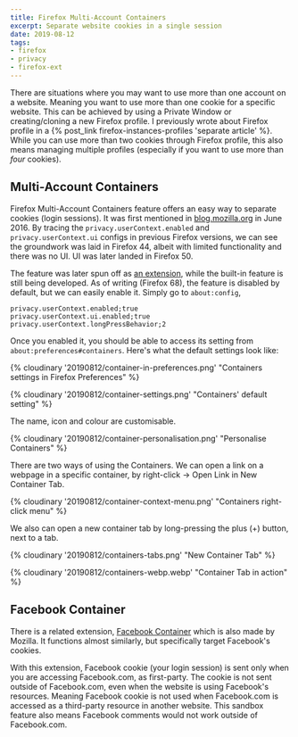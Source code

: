 ```yaml
---
title: Firefox Multi-Account Containers
excerpt: Separate website cookies in a single session
date: 2019-08-12
tags:
- firefox
- privacy
- firefox-ext
---
```


There are situations where you may want to use more than one account on a website. Meaning you want to use more than one cookie for a specific website. This can be achieved by using a Private Window or creating/cloning a new Firefox profile. I previously wrote about Firefox profile in a {% post_link firefox-instances-profiles 'separate article' %}. While you can use more than two cookies through Firefox profile, this also means managing multiple profiles (especially if you want to use more than *four* cookies).

## Multi-Account Containers

Firefox Multi-Account Containers feature offers an easy way to separate cookies (login sessions). It was first mentioned in [blog.mozilla.org](https://blog.mozilla.org/tanvi/2016/06/16/contextual-identities-on-the-web/) in June 2016. By tracing the `privacy.userContext.enabled` and `privacy.userContext.ui` configs in previous Firefox versions, we can see the groundwork was laid in Firefox 44, albeit with limited functionality and there was no UI. UI was later landed in Firefox 50.

The feature was later spun off as [an extension](https://addons.mozilla.org/en-US/firefox/addon/multi-account-containers/), while the built-in feature is still being developed. As of writing (Firefox 68), the feature is disabled by default, but we can easily enable it. Simply go to `about:config`,

```
privacy.userContext.enabled;true
privacy.userContext.ui.enabled;true
privacy.userContext.longPressBehavior;2
```

Once you enabled it, you should be able to access its setting from `about:preferences#containers`. Here's what the default settings look like:

{% cloudinary '20190812/container-in-preferences.png' "Containers settings in Firefox Preferences" %}

{% cloudinary '20190812/container-settings.png' "Containers' default setting" %}

The name, icon and colour are customisable.

{% cloudinary '20190812/container-personalisation.png' "Personalise Containers" %}

There are two ways of using the Containers. We can open a link on a webpage in a specific container, by right-click → Open Link in New Container Tab.

{% cloudinary '20190812/container-context-menu.png' "Containers right-click menu" %}

We also can open a new container tab by long-pressing the plus (+) button, next to a tab.

{% cloudinary '20190812/containers-tabs.png' "New Container Tab" %}

{% cloudinary '20190812/containers-webp.webp' "Container Tab in action" %}

## Facebook Container

There is a related extension, [Facebook Container](https://addons.mozilla.org/en-US/firefox/addon/facebook-container/) which is also made by Mozilla. It functions almost similarly, but specifically target Facebook's cookies.

With this extension, Facebook cookie (your login session) is sent only when you are accessing Facebook.com, as first-party. The cookie is not sent outside of Facebook.com, even when the website is using Facebook's resources. Meaning Facebook cookie is not used when Facebook.com is accessed as a third-party resource in another website. This sandbox feature also means Facebook comments would not work outside of Facebook.com.
